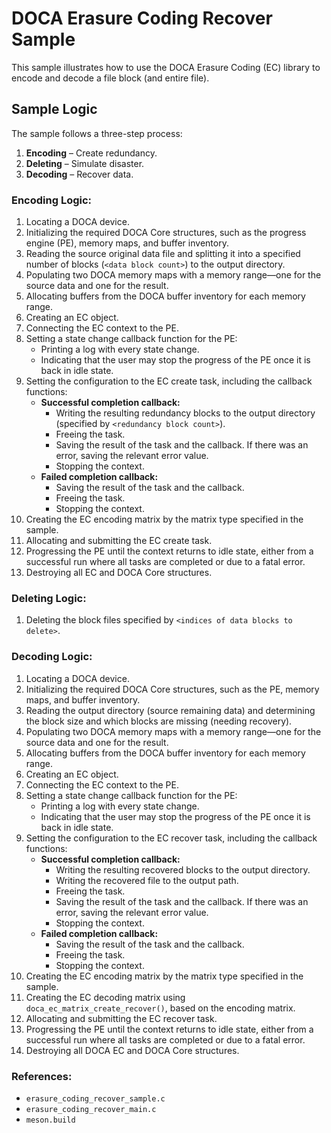 # DOCA Erasure Coding Recover Sample

This sample illustrates how to use the DOCA Erasure Coding (EC) library to encode and decode a file block (and entire file).

## Sample Logic
The sample follows a three-step process:
1. **Encoding** – Create redundancy.
2. **Deleting** – Simulate disaster.
3. **Decoding** – Recover data.

### Encoding Logic:
1. Locating a DOCA device.
2. Initializing the required DOCA Core structures, such as the progress engine (PE), memory maps, and buffer inventory.
3. Reading the source original data file and splitting it into a specified number of blocks (`<data block count>`) to the output directory.
4. Populating two DOCA memory maps with a memory range—one for the source data and one for the result.
5. Allocating buffers from the DOCA buffer inventory for each memory range.
6. Creating an EC object.
7. Connecting the EC context to the PE.
8. Setting a state change callback function for the PE:
   - Printing a log with every state change.
   - Indicating that the user may stop the progress of the PE once it is back in idle state.
9. Setting the configuration to the EC create task, including the callback functions:
   - **Successful completion callback:**
     - Writing the resulting redundancy blocks to the output directory (specified by `<redundancy block count>`).
     - Freeing the task.
     - Saving the result of the task and the callback. If there was an error, saving the relevant error value.
     - Stopping the context.
   - **Failed completion callback:**
     - Saving the result of the task and the callback.
     - Freeing the task.
     - Stopping the context.
10. Creating the EC encoding matrix by the matrix type specified in the sample.
11. Allocating and submitting the EC create task.
12. Progressing the PE until the context returns to idle state, either from a successful run where all tasks are completed or due to a fatal error.
13. Destroying all EC and DOCA Core structures.

### Deleting Logic:
1. Deleting the block files specified by `<indices of data blocks to delete>`.

### Decoding Logic:
1. Locating a DOCA device.
2. Initializing the required DOCA Core structures, such as the PE, memory maps, and buffer inventory.
3. Reading the output directory (source remaining data) and determining the block size and which blocks are missing (needing recovery).
4. Populating two DOCA memory maps with a memory range—one for the source data and one for the result.
5. Allocating buffers from the DOCA buffer inventory for each memory range.
6. Creating an EC object.
7. Connecting the EC context to the PE.
8. Setting a state change callback function for the PE:
   - Printing a log with every state change.
   - Indicating that the user may stop the progress of the PE once it is back in idle state.
9. Setting the configuration to the EC recover task, including the callback functions:
   - **Successful completion callback:**
     - Writing the resulting recovered blocks to the output directory.
     - Writing the recovered file to the output path.
     - Freeing the task.
     - Saving the result of the task and the callback. If there was an error, saving the relevant error value.
     - Stopping the context.
   - **Failed completion callback:**
     - Saving the result of the task and the callback.
     - Freeing the task.
     - Stopping the context.
10. Creating the EC encoding matrix by the matrix type specified in the sample.
11. Creating the EC decoding matrix using `doca_ec_matrix_create_recover()`, based on the encoding matrix.
12. Allocating and submitting the EC recover task.
13. Progressing the PE until the context returns to idle state, either from a successful run where all tasks are completed or due to a fatal error.
14. Destroying all DOCA EC and DOCA Core structures.

### References:
- `erasure_coding_recover_sample.c`
- `erasure_coding_recover_main.c`
- `meson.build`
